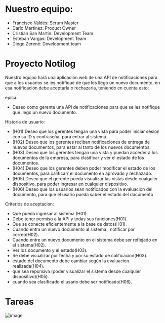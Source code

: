 # Nuestro equipo:
 * Francisco Valdés:     Scrum Master
 * Darío Martinez:       Product Owner
 * Cristian San Martín:  Development Team
 * Esteban Vargas:       Development Team
 * Diego Zerené:         Development team

# Proyecto Notilog

Nuestro equipo hará una aplicación web de una API de notificaciones para que a los usuarios se les notifique de que les llego un nuevo documento, en esa notificación debe aceptarla o rechazarla, teniendo en cuenta esto:

epica:
 * Deseo como gerente una APi de notificaciones para que se les notifique que llego un nuevo documento.

Historia de usuario:

* (H01) Deseo que los gerentes tengan una vista para poder iniciar sesion con su ID y contraseña, para entrar al sistema.
* (H02) Deseo que los gerentes reciban notificaciones de entrega de nuevos documentos, para estar al tanto de los nuevos documentos.
* (H03) Deseo que los gerentes tengan una vista y puedan acceder a los documentos de la empresa, para clasificar y ver el estado de los documentos.
* (H04) Deseo que los gerentes deben poder modificar el estado de los documentos, para calificarr el documento en aprovado y rechazado.
* (H05) Deseo que el gerente pueda visualizar las vistas desde cualquier dispositivo, para poder ingresar en cualquier dispositivo.
* (H06) Deseo que los usuarios sean notificados con la evaluacion del documento, para que el usario pueda saber el estado del documento  

Criterios de aceptacion:
* Que pueda ingresar al sistema (H01).
* Debe tener permiso a la API y todas  sus funciones(H01).
* Que se conecte eficientemente a la base de datos(H01).
* Cuando entra un nuevo documento al sistema , notificar por correo(H02).
* Cuando entre un nuevo documento en el sistema debe ser reflejado en el sistema(H02).
* Ver los documento y el estado(H03).
* Se debe visualizar por fecha y por su estado de calificacion(H03).
* estado del documento debe cambiar según la evaluacion realizada(H04).
* que sea reponsiva (poder visualizar el  sistema desde cualquier dispositivo)(H05).
* cuando sea clasificado el usario debe ser notificado(H06).

# Tareas

![image](https://user-images.githubusercontent.com/80586612/118409834-5a1b9100-b65a-11eb-9315-75f0ed059d7b.png)

